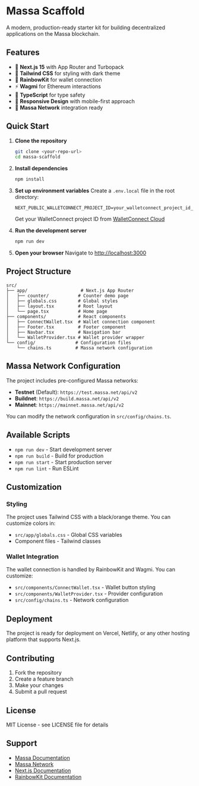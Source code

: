 # Massa Scaffold

A modern, production-ready starter kit for building decentralized applications on the Massa blockchain.

## Features

- 🚀 **Next.js 15** with App Router and Turbopack
- 🎨 **Tailwind CSS** for styling with dark theme
- 🔗 **RainbowKit** for wallet connection
- ⚡ **Wagmi** for Ethereum interactions
- 🔧 **TypeScript** for type safety
- 📱 **Responsive Design** with mobile-first approach
- 🎯 **Massa Network** integration ready

## Quick Start

1. **Clone the repository**
   ```bash
   git clone <your-repo-url>
   cd massa-scaffold
   ```

2. **Install dependencies**
   ```bash
   npm install
   ```

3. **Set up environment variables**
   Create a `.env.local` file in the root directory:
   ```env
   NEXT_PUBLIC_WALLETCONNECT_PROJECT_ID=your_walletconnect_project_id_here
   ```
   
   Get your WalletConnect project ID from [WalletConnect Cloud](https://cloud.walletconnect.com/)

4. **Run the development server**
   ```bash
   npm run dev
   ```

5. **Open your browser**
   Navigate to [http://localhost:3000](http://localhost:3000)

## Project Structure

```
src/
├── app/                    # Next.js App Router
│   ├── counter/           # Counter demo page
│   ├── globals.css        # Global styles
│   ├── layout.tsx         # Root layout
│   └── page.tsx           # Home page
├── components/            # React components
│   ├── ConnectWallet.tsx  # Wallet connection component
│   ├── Footer.tsx         # Footer component
│   ├── Navbar.tsx         # Navigation bar
│   └── WalletProvider.tsx # Wallet provider wrapper
└── config/               # Configuration files
    └── chains.ts         # Massa network configuration
```

## Massa Network Configuration

The project includes pre-configured Massa networks:

- **Testnet** (Default): `https://test.massa.net/api/v2`
- **Buildnet**: `https://build.massa.net/api/v2`
- **Mainnet**: `https://mainnet.massa.net/api/v2`

You can modify the network configuration in `src/config/chains.ts`.

## Available Scripts

- `npm run dev` - Start development server
- `npm run build` - Build for production
- `npm run start` - Start production server
- `npm run lint` - Run ESLint

## Customization

### Styling
The project uses Tailwind CSS with a black/orange theme. You can customize colors in:
- `src/app/globals.css` - Global CSS variables
- Component files - Tailwind classes

### Wallet Integration
The wallet connection is handled by RainbowKit and Wagmi. You can customize:
- `src/components/ConnectWallet.tsx` - Wallet button styling
- `src/components/WalletProvider.tsx` - Provider configuration
- `src/config/chains.ts` - Network configuration

## Deployment

The project is ready for deployment on Vercel, Netlify, or any other hosting platform that supports Next.js.

## Contributing

1. Fork the repository
2. Create a feature branch
3. Make your changes
4. Submit a pull request

## License

MIT License - see LICENSE file for details

## Support

- [Massa Documentation](https://docs.massa.net)
- [Massa Network](https://massa.net)
- [Next.js Documentation](https://nextjs.org/docs)
- [RainbowKit Documentation](https://www.rainbowkit.com/)
